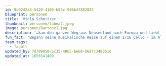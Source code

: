 ```yaml
---
id: 9c0242a3-5420-4109-b95c-906b4f882825
blueprint: personen
title: 'Viola Schmitzer'
thumbnail: personen/tabea2.jpeg
image: personen/Bartosz1.jpg
description: '…kam den ganzen Weg aus Neuseeland nach Europa und liebt es, Teil dieser diversen Kultur- und Musiklandschaft sein zu können. Edward interessiert sich vor allem für Projekte, die neue Perspektiven auf Musiktraditionen eröffnen, und beschäftigt sich gerne mit einem breiten Spektrum an Musik: Alte Musik, zeitgenössische Musik, Weltmusik, Kammermusik, elektronische Musik, improvisierte Musik, neu arrangierte Musik und neu komponierte Musik.'
fun_fact: 'Begann seine musikalische Reise auf einem 1/16 Cello - im Alter von 3 Jahren'
team_tags:
  - fagott
updated_by: 7d709850-5c35-4065-be68-b627c348051d
updated_at: 1656541409
---
```

